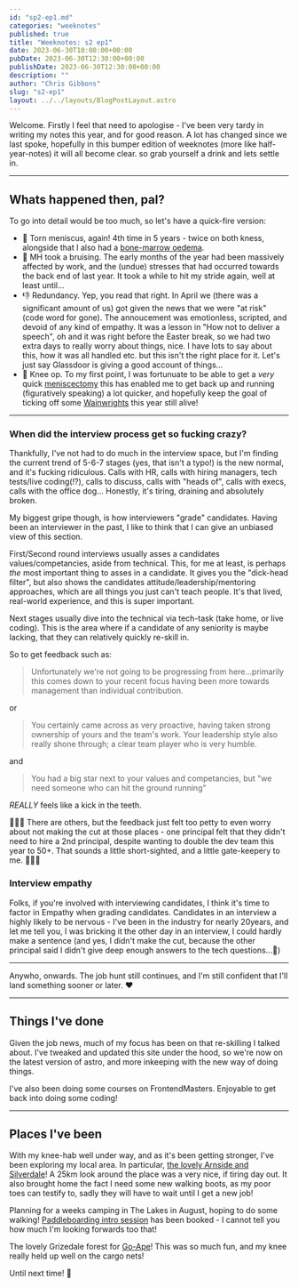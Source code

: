 ```yaml
---
id: "sp2-ep1.md"
categories: "weeknotes"
published: true
title: "Weeknotes: s2 ep1"
date: 2023-06-30T10:00:00+00:00
pubDate: 2023-06-30T12:30:00+00:00
publishDate: 2023-06-30T12:30:00+00:00
description: ""
author: "Chris Gibbons"
slug: "s2-ep1"
layout: ../../layouts/BlogPostLayout.astro
---
```


Welcome. Firstly I feel that need to apologise - I've been very tardy in writing my notes this year, and for good reason. A lot has changed since we last spoke, hopefully in this bumper edition of weeknotes (more like half-year-notes) it will all become clear. so grab yourself a drink and lets settle in.

----

## Whats happened then, pal?

To go into detail would be too much, so let's have a quick-fire version:

- 🦿 Torn meniscus, again! 4th time in 5 years - twice on both kness, alongside that I also had a [bone-marrow oedema](https://www.totalorthopaedics.london/another-cause-of-hip-and-knee-pain/#:~:text=What%20is%20Bone%20Marrow%20Oedema,pressure%20and%20fluid%20build%2Dup.).
- 🤯 MH took a bruising. The early months of the year had been massively affected by work, and the (undue) stresses that had occurred towards the back end of last year. It took a while to hit my stride again, well at least until...
- 👎 Redundancy. Yep, you read that right. In April we (there was a significant amount of us) got given the news that we were "at risk" (code word for gone). The annoucement was emotionless, scripted, and devoid of any kind of empathy. It was a lesson in "How not to deliver a speech", oh and it was right before the Easter break, so we had two extra days to really worry about things, nice. I have lots to say about this, how it was all handled etc. but this isn't the right place for it. Let's just say Glassdoor is giving a good account of things...
- 🏥 Knee op. To my first point, I was fortunuate to be able to get a _very_ quick [meniscectomy](https://www.rcseng.ac.uk/patient-care/recovering-from-surgery/arthroscopic-meniscectomy/) this has enabled me to get back up and running (figuratively speaking) a lot quicker, and hopefully keep the goal of ticking off some [Wainwrights](https://en.wikipedia.org/wiki/List_of_Wainwrights) this year still alive!

----

### When did the interview process get so fucking crazy?

Thankfully, I've not had to do much in the interview space, but I'm finding the current trend of 5-6-7 stages (yes, that isn't a typo!) is the new normal, and it's fucking ridiculous. Calls with HR, calls with hiring managers, tech tests/live coding(!?), calls to discuss, calls with "heads of", calls with execs, calls with the office dog... Honestly, it's tiring, draining and absolutely broken.

My biggest gripe though, is how interviewers "grade" candidates. Having been an interviewer in the past, I like to think that I can give an unbiased view of this section.

First/Second round interviews usually asses a candidates values/competancies, aside from technical. This, for me at least, is perhaps *the* most important thing to asses in a candidate. It gives you the "dick-head filter", but also shows the candidates attitude/leadership/mentoring approaches, which are all things you just can't teach people. It's that lived, real-world experience, and this is super important.

Next stages usually dive into the technical via tech-task (take home, or live coding). This is the area where if a candidate of any seniority is maybe lacking, that they can relatively quickly re-skill in.

So to get feedback such as:

<blockquote>
<p>Unfortunately we're not going to be progressing from here...primarily this comes down to your recent focus having been more towards management than individual contribution.</p>
</blockquote>
or
<blockquote>
<p>You certainly came across as very proactive, having taken strong ownership of yours and the team's work. Your leadership style also really shone through; a clear team player who is very humble.</p>
</blockquote>
and
<blockquote>
<p>You had a big star next to your values and competancies, but "we need someone who can hit the ground running"</p>
</blockquote>

*REALLY* feels like a kick in the teeth.

🚩🚩🚩 There are others, but the feedback just felt too petty to even worry about not making the cut at those places - one principal felt that they didn't need to hire a 2nd principal, despite wanting to double the dev team this year to 50+. That sounds a little short-sighted, and a little gate-keepery to me. 🚩🚩🚩

### Interview empathy

Folks, if you're involved with interviewing candidates, I think it's time to factor in Empathy when grading candidates. Candidates in an interview a highly likely to be nervous - I've been in the industry for nearly 20years, and let me tell you, I was bricking it the other day in an interview, I could hardly make a sentence (and yes, I didn't make the cut, because the other principal said I didn't give deep enough answers to the tech questions...🤷)

----

Anywho, onwards. The job hunt still continues, and I'm still confident that I'll land something sooner or later. ❤️

----

## Things I've done

Given the job news, much of my focus has been on that re-skilling I talked about. I've tweaked and updated this site under the hood, so we're now on the latest version of astro, and more inkeeping with the new way of doing things.

I've also been doing some courses on FrontendMasters. Enjoyable to get back into doing some coding!

----

## Places I've been

With my knee-hab well under way, and as it's been getting stronger, I've been exploring my local area. In particular, [the lovely Arnside and Silverdale](https://www.arnsidesilverdaleaonb.org.uk/)! A 25km look around the place was a very nice, if tiring day out. It also brought home the fact I need some new walking boots, as my poor toes can testify to, sadly they will have to wait until I get a new job!

Planning for a weeks camping in The Lakes in August, hoping to do some walking! [Paddleboarding intro session](https://lakedistrictpaddleboarding.co.uk/) has been booked - I cannot tell you how much I'm looking forwards too that!

The lovely Grizedale forest for [Go-Ape](https://goape.co.uk/locations/grizedale)! This was so much fun, and my knee really held up well on the cargo nets!


Until next time! 👋
